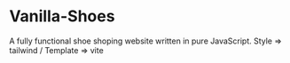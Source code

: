 # Vanilla-Shoes
A fully functional shoe shoping website written in pure JavaScript. Style => tailwind / Template => vite
